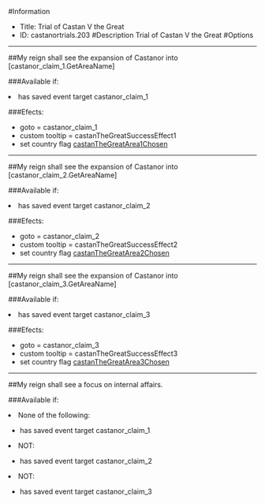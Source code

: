 #Information
 - Title: Trial of Castan V the Great
 - ID: castanortrials.203
#Description
Trial of Castan V the Great
#Options

___
##My reign shall see the expansion of Castanor into [castanor_claim_1.GetAreaName]

###Available if:
<li>has saved event target castanor_claim_1</li>

###Efects:<ul><li>goto = castanor_claim_1</li><li>custom tooltip = castanTheGreatSuccessEffect1</li><li>set country flag [castanTheGreatArea1Chosen](../flags/castanthegreatarea1chosen.md)</li></ul>

___
##My reign shall see the expansion of Castanor into [castanor_claim_2.GetAreaName]

###Available if:
<li>has saved event target castanor_claim_2</li>

###Efects:<ul><li>goto = castanor_claim_2</li><li>custom tooltip = castanTheGreatSuccessEffect2</li><li>set country flag [castanTheGreatArea2Chosen](../flags/castanthegreatarea2chosen.md)</li></ul>

___
##My reign shall see the expansion of Castanor into [castanor_claim_3.GetAreaName]

###Available if:
<li>has saved event target castanor_claim_3</li>

###Efects:<ul><li>goto = castanor_claim_3</li><li>custom tooltip = castanTheGreatSuccessEffect3</li><li>set country flag [castanTheGreatArea3Chosen](../flags/castanthegreatarea3chosen.md)</li></ul>

___
##My reign shall see a focus on internal affairs.

###Available if:
<li>None of the following:</li><ul><li>has saved event target castanor_claim_1</li></ul><li>NOT:</li><ul><li>has saved event target castanor_claim_2</li></ul><li>NOT:</li><ul><li>has saved event target castanor_claim_3</li></ul>
